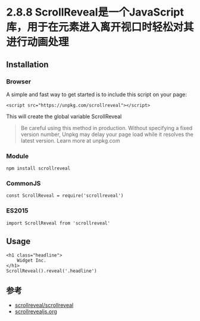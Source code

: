 # 2.8.8 ScrollReveal是一个JavaScript库，用于在元素进入离开视口时轻松对其进行动画处理

## Installation
### Browser
A simple and fast way to get started is to include this script on your page:
```
<script src="https://unpkg.com/scrollreveal"></script>
```

This will create the global variable ScrollReveal

>Be careful using this method in production. Without specifying a fixed version number,
Unpkg may delay your page load while it resolves the latest version. 
Learn more at unpkg.com

### Module
```
npm install scrollreveal
```

### CommonJS
```
const ScrollReveal = require('scrollreveal')
```

### ES2015
```
import ScrollReveal from 'scrollreveal'
```

## Usage

```
<h1 class="headline">
    Widget Inc.
</h1>
ScrollReveal().reveal('.headline')
```

## 参考
- [scrollreveal/scrollreveal](https://github.com/scrollreveal/scrollreveal)
- [scrollrevealjs.org](https://scrollrevealjs.org/guide/hello-world.html)

